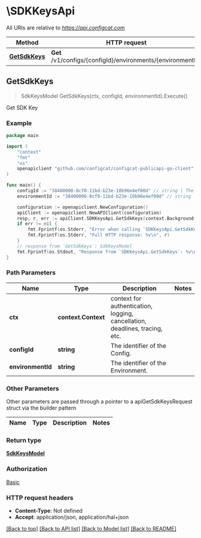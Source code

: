 # \SDKKeysApi

All URIs are relative to *https://api.configcat.com*

Method | HTTP request | Description
------------- | ------------- | -------------
[**GetSdkKeys**](SDKKeysApi.md#GetSdkKeys) | **Get** /v1/configs/{configId}/environments/{environmentId} | Get SDK Key



## GetSdkKeys

> SdkKeysModel GetSdkKeys(ctx, configId, environmentId).Execute()

Get SDK Key



### Example

```go
package main

import (
    "context"
    "fmt"
    "os"
    openapiclient "github.com/configcat/configcat-publicapi-go-client"
)

func main() {
    configId := "38400000-8cf0-11bd-b23e-10b96e4ef00d" // string | The identifier of the Config.
    environmentId := "38400000-8cf0-11bd-b23e-10b96e4ef00d" // string | The identifier of the Environment.

    configuration := openapiclient.NewConfiguration()
    apiClient := openapiclient.NewAPIClient(configuration)
    resp, r, err := apiClient.SDKKeysApi.GetSdkKeys(context.Background(), configId, environmentId).Execute()
    if err != nil {
        fmt.Fprintf(os.Stderr, "Error when calling `SDKKeysApi.GetSdkKeys``: %v\n", err)
        fmt.Fprintf(os.Stderr, "Full HTTP response: %v\n", r)
    }
    // response from `GetSdkKeys`: SdkKeysModel
    fmt.Fprintf(os.Stdout, "Response from `SDKKeysApi.GetSdkKeys`: %v\n", resp)
}
```

### Path Parameters


Name | Type | Description  | Notes
------------- | ------------- | ------------- | -------------
**ctx** | **context.Context** | context for authentication, logging, cancellation, deadlines, tracing, etc.
**configId** | **string** | The identifier of the Config. | 
**environmentId** | **string** | The identifier of the Environment. | 

### Other Parameters

Other parameters are passed through a pointer to a apiGetSdkKeysRequest struct via the builder pattern


Name | Type | Description  | Notes
------------- | ------------- | ------------- | -------------



### Return type

[**SdkKeysModel**](SdkKeysModel.md)

### Authorization

[Basic](../README.md#Basic)

### HTTP request headers

- **Content-Type**: Not defined
- **Accept**: application/json, application/hal+json

[[Back to top]](#) [[Back to API list]](../README.md#documentation-for-api-endpoints)
[[Back to Model list]](../README.md#documentation-for-models)
[[Back to README]](../README.md)

